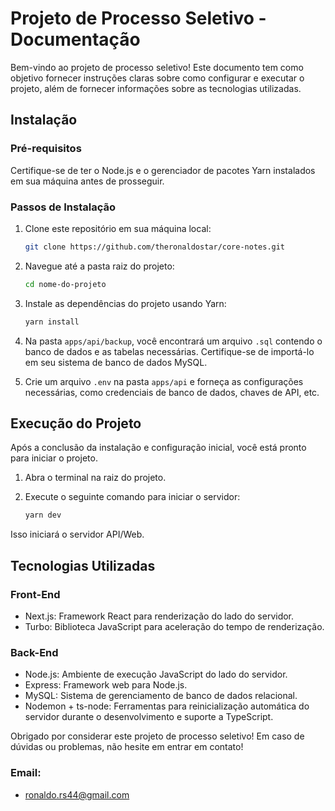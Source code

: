 # Projeto de Processo Seletivo - Documentação

Bem-vindo ao projeto de processo seletivo! Este documento tem como objetivo fornecer instruções claras sobre como configurar e executar o projeto, além de fornecer informações sobre as tecnologias utilizadas.

## Instalação

### Pré-requisitos

Certifique-se de ter o Node.js e o gerenciador de pacotes Yarn instalados em sua máquina antes de prosseguir.

### Passos de Instalação

1. Clone este repositório em sua máquina local:

    ```bash
    git clone https://github.com/theronaldostar/core-notes.git
    ```

2. Navegue até a pasta raiz do projeto:

    ```bash
    cd nome-do-projeto
    ```

3. Instale as dependências do projeto usando Yarn:

    ```bash
    yarn install
    ```

4. Na pasta `apps/api/backup`, você encontrará um arquivo `.sql` contendo o banco de dados e as tabelas necessárias. Certifique-se de importá-lo em seu sistema de banco de dados MySQL.

5. Crie um arquivo `.env` na pasta `apps/api` e forneça as configurações necessárias, como credenciais de banco de dados, chaves de API, etc.

## Execução do Projeto

Após a conclusão da instalação e configuração inicial, você está pronto para iniciar o projeto.

1. Abra o terminal na raiz do projeto.

2. Execute o seguinte comando para iniciar o servidor:

    ```bash
    yarn dev
    ```

Isso iniciará o servidor API/Web.

## Tecnologias Utilizadas

### Front-End

-   Next.js: Framework React para renderização do lado do servidor.
-   Turbo: Biblioteca JavaScript para aceleração do tempo de renderização.

### Back-End

-   Node.js: Ambiente de execução JavaScript do lado do servidor.
-   Express: Framework web para Node.js.
-   MySQL: Sistema de gerenciamento de banco de dados relacional.
-   Nodemon + ts-node: Ferramentas para reinicialização automática do servidor durante o desenvolvimento e suporte a TypeScript.

Obrigado por considerar este projeto de processo seletivo! Em caso de dúvidas ou problemas, não hesite em entrar em contato!

### Email:

-   ronaldo.rs44@gmail.com
